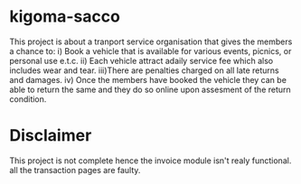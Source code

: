 # kigoma-sacco
This project is about a tranport service organisation that gives the members a chance to:
  i)  Book a vehicle that is available for various events, picnics, or personal use e.t.c.
  ii) Each vehicle attract adaily service fee which also includes wear and tear.
  iii)There are penalties charged on all late returns and damages.
  iv) Once the members have booked the vehicle they can be able to return the same and they do so online upon assesment of the return condition. 
# Disclaimer
This project is not complete hence the invoice module isn't realy functional.
all the transaction pages are faulty.

